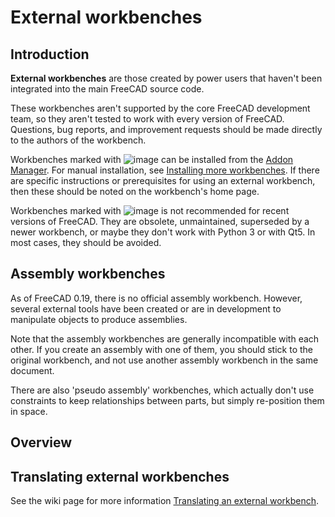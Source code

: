 # External workbenches

## Introduction

**External workbenches** are those created by power users that haven't been integrated into the main FreeCAD source code.

These workbenches aren't supported by the core FreeCAD development team, so they aren't tested to work with every version of FreeCAD. Questions, bug reports, and improvement requests should be made directly to the authors of the workbench.

Workbenches marked with ![image](https://github.com/FreeCAD/FreeCAD-documentation-docusaurus/assets/100439627/90a79042-b678-43b8-99c8-5209ddb1c0d7) can be installed from the [Addon Manager](https://github.com/FreeCAD/FreeCAD-documentation-docusaurus/blob/main/src/pages/std-addonMgr.md). For manual installation, see [Installing more workbenches](https://wiki.freecad.org/Installing_more_workbenches). If there are specific instructions or prerequisites for using an external workbench, then these should be noted on the workbench's home page.

Workbenches marked with ![image](https://github.com/FreeCAD/FreeCAD-documentation-docusaurus/assets/100439627/5937db8b-b7e4-464b-be8d-587e631f4551) is not recommended for recent versions of FreeCAD. They are obsolete, unmaintained, superseded by a newer workbench, or maybe they don't work with Python 3 or with Qt5. In most cases, they should be avoided.

## Assembly workbenches

As of FreeCAD 0.19, there is no official assembly workbench. However, several external tools have been created or are in development to manipulate objects to produce assemblies.

Note that the assembly workbenches are generally incompatible with each other. If you create an assembly with one of them, you should stick to the original workbench, and not use another assembly workbench in the same document.

There are also 'pseudo assembly' workbenches, which actually don't use constraints to keep relationships between parts, but simply re-position them in space.

## Overview

## Translating external workbenches

See the wiki page for more information [Translating an external workbench](https://wiki.freecad.org/Translating_an_external_workbench).
